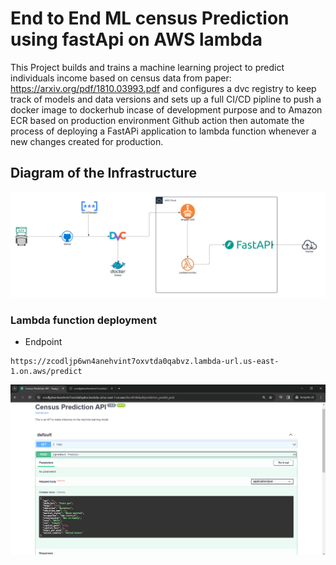 # End to End ML census Prediction using fastApi on AWS lambda 
This Project builds and trains a machine learning project to predict individuals income based on census data from paper: https://arxiv.org/pdf/1810.03993.pdf and configures a dvc registry to keep track of models and data versions and sets up a full CI/CD pipline to push a docker image to dockerhub incase of development purpose and to Amazon ECR based on production environment Github action then automate the process of deploying a FastAPi application to lambda function whenever a new changes created for production.
## Diagram of the Infrastructure
![Infrastructure-Diagram](/screenshots/Lambda%20MLops.png)

### Lambda function deployment
* Endpoint
```
https://zcodljp6wn4anehvint7oxvtda0qabvz.lambda-url.us-east-1.on.aws/predict
```
![Deployment](/screenshots/lambda_function.png)